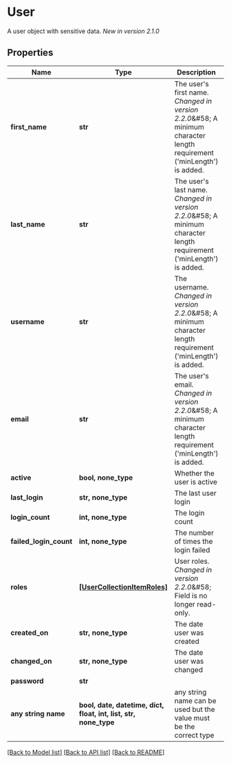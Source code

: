 <!--
 Licensed to the Apache Software Foundation (ASF) under one
 or more contributor license agreements.  See the NOTICE file
 distributed with this work for additional information
 regarding copyright ownership.  The ASF licenses this file
 to you under the Apache License, Version 2.0 (the
 "License"); you may not use this file except in compliance
 with the License.  You may obtain a copy of the License at

   http://www.apache.org/licenses/LICENSE-2.0

 Unless required by applicable law or agreed to in writing,
 software distributed under the License is distributed on an
 "AS IS" BASIS, WITHOUT WARRANTIES OR CONDITIONS OF ANY
 KIND, either express or implied.  See the License for the
 specific language governing permissions and limitations
 under the License.
 -->

# User

A user object with sensitive data.  *New in version 2.1.0* 

## Properties
Name | Type | Description | Notes
------------ | ------------- | ------------- | -------------
**first_name** | **str** | The user&#39;s first name.  *Changed in version 2.2.0*&amp;#58; A minimum character length requirement (&#39;minLength&#39;) is added.  | [optional] 
**last_name** | **str** | The user&#39;s last name.  *Changed in version 2.2.0*&amp;#58; A minimum character length requirement (&#39;minLength&#39;) is added.  | [optional] 
**username** | **str** | The username.  *Changed in version 2.2.0*&amp;#58; A minimum character length requirement (&#39;minLength&#39;) is added.  | [optional] 
**email** | **str** | The user&#39;s email.  *Changed in version 2.2.0*&amp;#58; A minimum character length requirement (&#39;minLength&#39;) is added.  | [optional] 
**active** | **bool, none_type** | Whether the user is active | [optional] [readonly] 
**last_login** | **str, none_type** | The last user login | [optional] [readonly] 
**login_count** | **int, none_type** | The login count | [optional] [readonly] 
**failed_login_count** | **int, none_type** | The number of times the login failed | [optional] [readonly] 
**roles** | [**[UserCollectionItemRoles]**](UserCollectionItemRoles.md) | User roles.  *Changed in version 2.2.0*&amp;#58; Field is no longer read-only.  | [optional] 
**created_on** | **str, none_type** | The date user was created | [optional] [readonly] 
**changed_on** | **str, none_type** | The date user was changed | [optional] [readonly] 
**password** | **str** |  | [optional] 
**any string name** | **bool, date, datetime, dict, float, int, list, str, none_type** | any string name can be used but the value must be the correct type | [optional]

[[Back to Model list]](../README.md#documentation-for-models) [[Back to API list]](../README.md#documentation-for-api-endpoints) [[Back to README]](../README.md)


